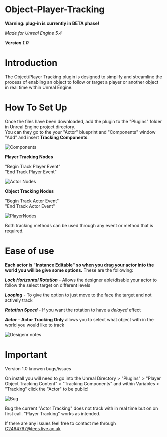 # Object-Player-Tracking
**Warning: plug-in is currently in BETA phase!**  
  
*Made for Unreal Engine 5.4*  

***Version 1.0***   
  
# Introduction  
The Object/Player Tracking plugin is designed to simplify and streamline the process of enabling an object to follow or target a player or another object in real time within Unreal Engine.  
# How To Set Up  
Once the files have been downloaded, add the plugin to the "Plugins" folder in Unreal Engine project directory.  
You can they go to the your "Actor" blueprint and "Components" window  "Add" and insert **Tracking Components**.  
  
  ![Components](https://github.com/user-attachments/assets/b5989cd0-1890-49f2-a09d-ee27b1e5b885)

**Player Tracking Nodes**  
  
"Begin Track Player Event"  
"End Track Player Event"  
  
  ![Actor Nodes](https://github.com/user-attachments/assets/ec8d67b1-85ca-442d-b365-3346579b2e71)

**Object Tracking Nodes**  
  
"Begin Track Actor Event"  
"End Track Actor Event"  
  
![PlayerNodes](https://github.com/user-attachments/assets/85d8a865-61d5-4795-909d-1182ce618ea9)  

Both tracking methods can be used through any event or method that is required.  

# Ease of use   
  
**Each actor is "Instance Editable" so when you drag your actor into the world you will be give some options.** These are the following:  

***Lock Horizontal Rotation*** - Allows the designer able/disable your actor to follow the select target on different levels  
  
***Looping*** - To give the option to just move to the face the target and not actively track  
  
***Rotation Speed*** - If you want the rotation to have a *delayed* effect   

***Actor*** - **Actor Tracking Only** allows you to select what object with in the world you would like to track  

![Desigenr notes](https://github.com/user-attachments/assets/eebf5c37-c4e2-4829-b879-25f0e5bd4044)  

# Important  

Version 1.0 knowen bugs/issues  

On install you will need to go into the Unreal Directory > "Plugins" > "Player Object Tracking Content" > "Tracking Components" and within Variables > "Tracking" click the "Actor" to be public!  
  
  ![Bug](https://github.com/user-attachments/assets/3f4e32e3-2290-41fe-94e5-78fa81711e71)  
  
Bug the current "Actor Tracking" does not track with in real time but on on first call. "Player Tracking" works as intended.  

If there are any issues feel free to contact me through C2464767@tees.live.ac.uk
